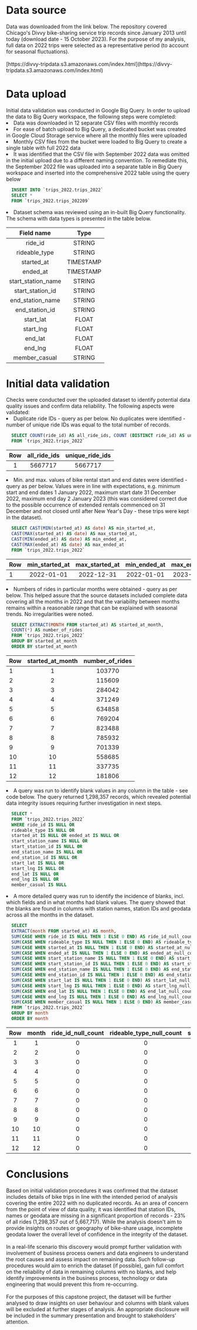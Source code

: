 <h1>Data source</h1>
Data was downloaded from the link below. The repository covered Chicago's Divvy bike-sharing service trip records since January 2013 until today (download date - 15 October 2023). For the purpose of my analysis, full data on 2022 trips were selected as a representative period (to account for seasonal fluctuations).<br>
<br>
[https://divvy-tripdata.s3.amazonaws.com/index.html](https://divvy-tripdata.s3.amazonaws.com/index.html)

<h1>Data upload</h1>
Initial data validation was conducted in Google Big Query. In order to upload the data to Big Query workspace, the following steps were completed:
  <li>Data was downloaded in 12 separate CSV files with monthly records</li>
  <li>For ease of batch upload to Big Query, a dedicated bucket was created in Google Cloud Storage service where all the monthly files were uploaded</li>
  <li>Monthly CSV files from the bucket were loaded to Big Query to create a single table with full 2022 data</li>
  <li>It was identified that the CSV file with September 2022 data was omitted in the initial upload due to a different naming convention. To remediate this, the September 2022 file was uploaded into a separate table in Big Query workspace and inserted into the comprehensive 2022 table using the query below</li>
  
```sql
  INSERT INTO `trips_2022.trips_2022`
  SELECT *
  FROM `trips_2022.trips_202209`
```

<li>Dataset schema was reviewed using an in-built Big Query functionality. The schema with data types is presented in the table below.</li>

|Field name|Type|
|:--------:|:--:|
|ride_id   |STRING|
|rideable_type|STRING|	
|started_at|TIMESTAMP|
|ended_at|TIMESTAMP|
|start_station_name|STRING|
|start_station_id|STRING|
|end_station_name|STRING|
|end_station_id|STRING|
|start_lat|FLOAT|
|start_lng|FLOAT|
|end_lat|FLOAT|
|end_lng|FLOAT|
|member_casual|STRING|

<h1>Initial data validation</h1>
Checks were conducted over the uploaded dataset to identify potential data quality issues and confirm data reliability.
The following aspects were validated:
  <li>Duplicate ride IDs - query as per below. No duplicates were identified - number of unique ride IDs was equal to the total number of records.</li>

```sql
  SELECT COUNT(ride_id) AS all_ride_ids, COUNT (DISTINCT ride_id) AS unique_ride_ids
  FROM `trips_2022.trips_2022`
```

|Row|all_ride_ids|unique_ride_ids|
|:-:|:----------:|:--------------:|
|1  |5667717     |5667717         |


  <li>Min. and max. values of bike rental start and end dates were identified - query as per below. Values were in line with expectations, e.g. minimum start and end dates 1 January 2022, maximum start date 31 December 2022, maximum end day 2 January 2023 (this was considered correct due to the possible occurrence of extended rentals commenced on 31 December and not closed until after New Year's Day - these trips were kept in the dataset).</li>

```sql
  SELECT CAST(MIN(started_at) AS date) AS min_started_at,
  CAST(MAX(started_at) AS date) AS max_started_at,
  CAST(MIN(ended_at) AS date) AS min_ended_at,
  CAST(MAX(ended_at) AS date) AS max_ended_at
  FROM `trips_2022.trips_2022`
```


|Row|min_started_at|max_started_at|min_ended_at|max_ended_at|
|---|:------------:|:------------:|:----------:|:----------:|
|1	|2022-01-01    |2022-12-31    |  2022-01-01|2023-01-02  |


<li>Numbers of rides in particular months were obtained - query as per below. This helped assure that the source datasets included complete data covering all the months in 2022 and that the variability between months remains within a reasonable range that can be explained with seasonal trends. No irregularities were noted.</li>

```sql
  SELECT EXTRACT(MONTH FROM started_at) AS started_at_month,
  COUNT(*) AS number_of_rides
  FROM `trips_2022.trips_2022`
  GROUP BY started_at_month
  ORDER BY started_at_month
```

|Row|started_at_month|number_of_rides|
|---|:--------------:|:-------------:|
|1	|1               |103770         |
|2	|2               |115609         |
|3  |3               |284042         |
|4  |4               |371249         |
|5  |5               |634858         |
|6  |6               |769204         |
|7	|7               |823488         |
|8	|8               |785932         |
|9  |9               |701339         |
|10 |10              |558685         |
|11	|11              |337735         |
|12	|12              |181806         |

<li>A query was run to identify blank values in any column in the table - see code below. The query returned 1,298,357 records, which revealed potential data integrity issues requiring further investigation in next steps.</li>

```sql
  SELECT *
  FROM `trips_2022.trips_2022`
  WHERE ride_id IS NULL OR
  rideable_type IS NULL OR
  started_at IS NULL OR ended_at IS NULL OR
  start_station_name IS NULL OR
  start_station_id IS NULL OR
  end_station_name IS NULL OR
  end_station_id IS NULL OR
  start_lat IS NULL OR
  start_lng IS NULL OR
  end_lat IS NULL OR
  end_lng IS NULL OR
  member_casual IS NULL
```
<li>A more detailed query was run to identify the incidence of blanks, incl. which fields and in what months had blank values. The query showed that the blanks are found in columns with station names, station IDs and geodata across all the months in the dataset.</li>

```sql
  SELECT
  EXTRACT(month FROM started_at) AS month,
  SUM(CASE WHEN ride_id IS NULL THEN 1 ELSE 0 END) AS ride_id_null_count,
  SUM(CASE WHEN rideable_type IS NULL THEN 1 ELSE 0 END) AS rideable_type_null_count,
  SUM(CASE WHEN started_at IS NULL THEN 1 ELSE 0 END) AS started_at_null_count,
  SUM(CASE WHEN ended_at IS NULL THEN 1 ELSE 0 END) AS ended_at_null_count,
  SUM(CASE WHEN start_station_name IS NULL THEN 1 ELSE 0 END) AS start_station_name_null_count,
  SUM(CASE WHEN start_station_id IS NULL THEN 1 ELSE 0 END) AS start_station_id_null_count,
  SUM(CASE WHEN end_station_name IS NULL THEN 1 ELSE 0 END) AS end_station_name_null_count,
  SUM(CASE WHEN end_station_id IS NULL THEN 1 ELSE 0 END) AS end_station_id_null_count,
  SUM(CASE WHEN start_lat IS NULL THEN 1 ELSE 0 END) AS start_lat_null_count,
  SUM(CASE WHEN start_lng IS NULL THEN 1 ELSE 0 END) AS start_lng_null_count,
  SUM(CASE WHEN end_lat IS NULL THEN 1 ELSE 0 END) AS end_lat_null_count,
  SUM(CASE WHEN end_lng IS NULL THEN 1 ELSE 0 END) AS end_lng_null_count,
  SUM(CASE WHEN member_casual IS NULL THEN 1 ELSE 0 END) AS member_casual_null_count
  FROM `trips_2022.trips_2022`
  GROUP BY month
  ORDER BY month
```


|Row|month|ride_id_null_count|rideable_type_null_count|started_at_null_count|ended_at_null_count|start_station_name_null_count|start_station_id_null_count|end_station_name_null_count|end_station_id_null_count|start_lat_null_count|start_lng_null_count|end_lat_null_count|end_lng_null_count|member_casual_null_count|
|:-:|:-:|:-:|:-:|:-:|:-:|:---:|:---:|:---:|:---:|:-:|:-:|:-:|:-:|:-:|
|1	|1  |0  |0  |0  |0  |16260|16260|17927|17927|0  |0  |86 |86 |0  |
|2	|2  |0  |0  |0  |0  |18580|18580|20355|20355|0  |0  |77 |77 |0  |
|3	|3  |0  |0  |0  |0  |47246|47246|51157|51157|0  |0  |266|266|0  |
|4	|4  |0  |0  |0  |0  |70887|70887|75288|75288|0  |0  |317|317|0  |
|5	|5  |0  |0  |0  |0  |86704|86704|93171|93171|0  |0  |722|722|0  |
|6  |6  |0  |0  |0  |0  |92944|92944|100152|100152|0|0|1055|1055|0  |
|7  |7  |0  |0  |0  |0  |112031|112031|120951|120951|0|0|947|947|0  |
|8  |8  |0  |0  |0  |0  |112037|112037|120522|120522|0|0|843|843|0  |
|9  |9  |0  |0  |0  |0  |103780|103780|111185|111185|0|0|712|712|0  |
|10 |10 |0  |0  |0  |0  |91355 |91355 |96617 |96617 |0|0|475|475|0  |
|11 |11 |0  |0  |0  |0  |51957 |51957 |54259 |54259 |0|0|230|230|0  |
|12 |12 |0  |0  |0  |0  |29283 |29283 |31158 |31158 |0|0|128|128|0  |

<h1>Conclusions</h1>
Based on initial validation procedures it was confirmed that the dataset includes details of bike trips in line with the intended period of analysis covering the entire 2022 with no duplicated records. As an area of concern from the point of view of data quality, it was identified that station IDs, names or geodata are missing in a significant proportion of records - 23% of all rides (1,298,357 out of 5,667,717). While the analysis doesn't aim to provide insights on routes or geography of bike-share usage, incomplete geodata lower the overall level of confidence in the integrity of the dataset.<br><br>In a real-life scenario this discovery would prompt further validation with involvement of business process owners and data engineers to understand the root causes and assess impact on remaining data. Such follow-up procedures would aim to enrich the dataset (if possible), gain full comfort on the reliability of data in remaining columns with no blanks, and help identify improvements in the business process, technology or data engineering that would prevent this from re-occurring.
<br><br>For the purposes of this capstone project, the dataset will be further analysed to draw insights on user behaviour and columns with blank values will be excluded at further stages of analysis. An appropriate disclosure will be included in the summary presentation and brought to stakeholders' attention.
